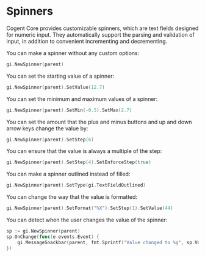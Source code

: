 # Spinners

Cogent Core provides customizable spinners, which are text fields designed for numeric input. They automatically support the parsing and validation of input, in addition to convenient incrementing and decrementing.

You can make a spinner without any custom options:

```Go
gi.NewSpinner(parent)
```

You can set the starting value of a spinner:

```Go
gi.NewSpinner(parent).SetValue(12.7)
```

You can set the minimum and maximum values of a spinner:

```Go
gi.NewSpinner(parent).SetMin(-0.5).SetMax(2.7)
```

You can set the amount that the plus and minus buttons and up and down arrow keys change the value by:

```Go
gi.NewSpinner(parent).SetStep(6)
```

You can ensure that the value is always a multiple of the step:

```Go
gi.NewSpinner(parent).SetStep(4).SetEnforceStep(true)
```

You can make a spinner outlined instead of filled:

```Go
gi.NewSpinner(parent).SetType(gi.TextFieldOutlined)
```

You can change the way that the value is formatted:

```Go
gi.NewSpinner(parent).SetFormat("%X").SetStep(1).SetValue(44)
```

You can detect when the user changes the value of the spinner:

```Go
sp := gi.NewSpinner(parent)
sp.OnChange(func(e events.Event) {
    gi.MessageSnackbar(parent, fmt.Sprintf("Value changed to %g", sp.Value))
})
```